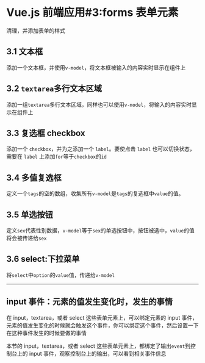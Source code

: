 # Vue.js 前端应用#3:forms 表单元素

清理，并添加表单的样式

## 3.1 文本框

添加一个文本框，并使用`v-model`，将文本框被输入的内容实时显示在组件上

## 3.2 `textarea`多行文本区域

添加一组`textarea`多行文本区域，同样也可以使用`v-model`，将输入的内容实时显示在组件上

## 3.3 复选框 checkbox

添加一个 `checkbox`，并为之添加一个 `label`。要使点击 `label` 也可以切换状态，需要在 `label` 上添加`for`等于`checkbox`的`id`

## 3.4 多值复选框

定义一个`tags`的空的数组，收集所有`v-model`是`tags`的复选框中`value`的值。

## 3.5 单选按钮

定义`sex`代表性别数据，`v-model`等于`sex`的单选按钮中，按钮被选中，`value`的值将会被传递给`sex`

## 3.6 select:下拉菜单

将`select`中`option`的`value`值，传递给`v-model`

---

## input 事件：元素的值发生变化时，发生的事情

在 input，textarea，或者 select 这些表单元素上，可以绑定元素的 input 事件，元素的值发生变化的时候就会触发这个事件，你可以绑定这个事件，然后设置一下在这种事件发生的时候要做的事情

本节的 input，textarea，或者 select 这些表单元素上，都绑定了输出`event`到控制台上的 input 事件，观察控制台上的输出，可以看到相关事件信息
